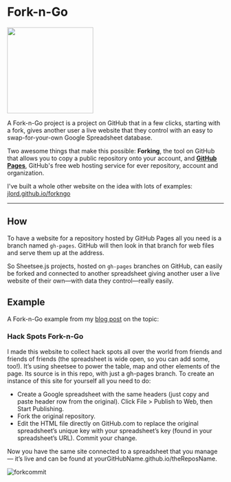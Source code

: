 # Fork-n-Go

<img src="https://raw.githubusercontent.com/jlord/forkngo/gh-pages/badges/sky.png" style="width: 200px;">

A Fork-n-Go project is a project on GitHub that in a few clicks, starting with a fork, gives another user a live website that they control with an easy to swap-for-your-own Google Spreadsheet database.

Two awesome things that make this possible: **Forking**, the tool on GitHub that allows you to copy a public repository onto your account, and [**GitHub Pages**](http://pages.github.com), GitHub's free web hosting service for ever repository, account and organization.

I've built a whole other website on the idea with lots of examples: [jlord.github.io/forkngo](http://jlord.github.io/forkngo/)

---
## How

To have a website for a repository hosted by GitHub Pages all you need is a branch named `gh-pages`. GitHub will then look in that branch for web files and serve them up at the address.

So Sheetsee.js projects, hosted on `gh-pages` branches on GitHub, can easily be forked and connected to another spreadsheet giving another user a live website of their own—with data they control—really easily.

## Example

A Fork-n-Go example from my [blog post](http://jlord.github.io/blog/fork-n-go) on the topic:

### Hack Spots Fork-n-Go

I made this website to collect hack spots all over the world from friends and friends of friends (the spreadsheet is wide open, so you can add some, too!). It’s using sheetsee to power the table, map and other elements of the page. Its source is in this repo, with just a gh-pages branch. To create an instance of this site for yourself all you need to do:

- Create a Google spreadsheet with the same headers (just copy and paste header row from the original). Click File > Publish to Web, then Start Publishing.
- Fork the original repository.
- Edit the HTML file directly on GitHub.com to replace the original spreadsheet’s unique key with your spreadsheet’s key (found in your spreadsheet’s URL).
Commit your change.

Now you have the same site connected to a spreadsheet that you manage — it’s live and can be found at yourGitHubName.github.io/theReposName.

![forkcommit](http://jlord.s3.amazonaws.com/wp-content/uploads/forkcommit1.png)
